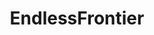 ---
title: EndlessFrontier
crosslinks:
- TowerOfTrial
- TurkeyEndlessFrontier
- nocontext
- excel
- 2007scape
- IdleHeroesPS
- AskReddit
- AndroidGaming
- 20h0wuo
- incremental_games
- Warframe
- wow
- PuzzleAndDragons
- KenM
---